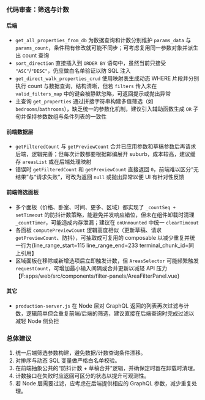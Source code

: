 ### 代码审查：筛选与计数

#### 后端

* `get_all_properties_from_db` 为数据查询和计数分别维护 `params_data` 与 `params_count`，条件稍有修改就可能不同步；可考虑复用同一参数对象并派生出 count 查询
* `sort_direction` 直接插入到 `ORDER BY` 语句中，虽然当前只接受 `"ASC"`/`"DESC"`，仍应做白名单验证以防 SQL 注入
* `get_direct_walk_properties_crud` 使用映射表生成动态 WHERE 片段并分别执行 count 与数据查询，结构清晰，但若 `filters` 传入未在 `valid_filters_map` 中的键会被静默忽略，可返回提示或抛出异常
* 主查询 `get_properties` 通过拼接字符串构建多值筛选（如 `bedrooms`/`bathrooms`），缺乏统一的参数化机制，建议引入辅助函数生成 `OR` 子句并保持参数数组与条件列表的一致性

#### 前端数据层

* `getFilteredCount` 与 `getPreviewCount` 合并已应用参数和草稿参数后再请求后端，逻辑完善；但每次计数都要根据邮编展开 suburb，成本较高，建议缓存 `areasList` 或在后端处理映射
* 错误时 `getFilteredCount` 和 `getPreviewCount` 直接返回 `0`，前端难以区分“无结果”与“请求失败”，可改为返回 `null` 或抛出异常以便 UI 有针对性反馈

#### 前端筛选面板

* 多个面板（价格、卧室、时间、更多、区域）都实现了 `_countSeq + setTimeout` 的防抖计数策略，能避免并发响应错位，但未在组件卸载时清理 `_countTimer`，可能造成内存泄漏；建议在 `onUnmounted` 中统一 `clearTimeout`
* 各面板 `computePreviewCount` 逻辑高度相似（更新草稿、请求 `getPreviewCount`、防抖），可抽取成可复用的 composable 以减少重复并统一行为{line_range_start=115 line_range_end=233 terminal_chunk_id=同上引用】
* 区域面板在移除或新增选项后立即触发计数，但 `AreasSelector` 可能频繁触发 `requestCount`，可增加最小输入间隔或合并更新以减轻 API 压力【F:apps/web/src/components/filter-panels/AreaFilterPanel.vue}

#### 其它

* `production-server.js` 在 Node 层对 GraphQL 返回的列表再次过滤与计数，逻辑简单但会重复前端/后端的筛选，建议直接在后端查询时完成过滤以减轻 Node 侧负担

### 总体建议

1. 统一后端筛选参数构建，避免数据/计数查询条件漂移。
2. 对排序与动态 SQL 变量做严格白名单校验。
3. 在前端抽象公共的“防抖计数 + 草稿合并”逻辑，并确保定时器在卸载时清理。
4. 计数接口在失败时应返回可区分的状态以提升可观测性。
5. 若 Node 层需要过滤，应考虑在后端提供相应的 GraphQL 参数，减少重复处理。
